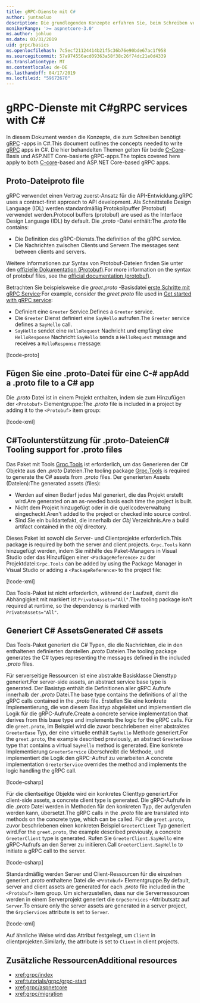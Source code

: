 ```yaml
---
title: gRPC-Dienste mit C#
author: juntaoluo
description: Die grundlegenden Konzepte erfahren Sie, beim Schreiben von gRPC-Dienste mit C#.
monikerRange: '>= aspnetcore-3.0'
ms.author: johluo
ms.date: 03/31/2019
uid: grpc/basics
ms.openlocfilehash: 7c5ecf21124414b21f5c36b76e90bde67ac1f958
ms.sourcegitcommit: 57a974556acd09363a58f38c26f74dc21e0d4339
ms.translationtype: MT
ms.contentlocale: de-DE
ms.lasthandoff: 04/17/2019
ms.locfileid: "59672670"
---
```

# <a name="grpc-services-with-c"></a><span data-ttu-id="ed2ab-103">gRPC-Dienste mit C\#</span><span class="sxs-lookup"><span data-stu-id="ed2ab-103">gRPC services with C\#</span></span>

<span data-ttu-id="ed2ab-104">In diesem Dokument werden die Konzepte, die zum Schreiben benötigt [gRPC](https://grpc.io/docs/guides/) -apps in C#.</span><span class="sxs-lookup"><span data-stu-id="ed2ab-104">This document outlines the concepts needed to write [gRPC](https://grpc.io/docs/guides/) apps in C#.</span></span> <span data-ttu-id="ed2ab-105">Die hier behandelten Themen gelten für beide [C-Core](https://grpc.io/blog/grpc-stacks)-Basis und ASP.NET Core-basierte gRPC-apps.</span><span class="sxs-lookup"><span data-stu-id="ed2ab-105">The topics covered here apply to both [C-core](https://grpc.io/blog/grpc-stacks)-based and ASP.NET Core-based gRPC apps.</span></span>

## <a name="proto-file"></a><span data-ttu-id="ed2ab-106">Proto-Datei</span><span class="sxs-lookup"><span data-stu-id="ed2ab-106">proto file</span></span>

<span data-ttu-id="ed2ab-107">gRPC verwendet einen Vertrag zuerst-Ansatz für die API-Entwicklung.</span><span class="sxs-lookup"><span data-stu-id="ed2ab-107">gRPC uses a contract-first approach to API development.</span></span> <span data-ttu-id="ed2ab-108">Als Schnittstelle Design Language (IDL) werden standardmäßig Protokollpuffer (Protobuf) verwendet werden.</span><span class="sxs-lookup"><span data-stu-id="ed2ab-108">Protocol buffers (protobuf) are used as the Interface Design Language (IDL) by default.</span></span> <span data-ttu-id="ed2ab-109">Die *.proto* -Datei enthält:</span><span class="sxs-lookup"><span data-stu-id="ed2ab-109">The *.proto* file contains:</span></span>

* <span data-ttu-id="ed2ab-110">Die Definition des gRPC-Diensts.</span><span class="sxs-lookup"><span data-stu-id="ed2ab-110">The definition of the gRPC service.</span></span>
* <span data-ttu-id="ed2ab-111">Die Nachrichten zwischen Clients und Servern.</span><span class="sxs-lookup"><span data-stu-id="ed2ab-111">The messages sent between clients and servers.</span></span>

<span data-ttu-id="ed2ab-112">Weitere Informationen zur Syntax von Protobuf-Dateien finden Sie unter den [offizielle Dokumentation (Protobuf)](https://developers.google.com/protocol-buffers/docs/proto3).</span><span class="sxs-lookup"><span data-stu-id="ed2ab-112">For more information on the syntax of protobuf files, see the [official documentation (protobuf)](https://developers.google.com/protocol-buffers/docs/proto3).</span></span>

<span data-ttu-id="ed2ab-113">Betrachten Sie beispielsweise die *greet.proto* -Basisdatei [erste Schritte mit gRPC Service](xref:tutorials/grpc/grpc-start):</span><span class="sxs-lookup"><span data-stu-id="ed2ab-113">For example, consider the *greet.proto* file used in [Get started with gRPC service](xref:tutorials/grpc/grpc-start):</span></span>

* <span data-ttu-id="ed2ab-114">Definiert eine `Greeter` Service.</span><span class="sxs-lookup"><span data-stu-id="ed2ab-114">Defines a `Greeter` service.</span></span>
* <span data-ttu-id="ed2ab-115">Die `Greeter` Dienst definiert eine `SayHello` aufrufen.</span><span class="sxs-lookup"><span data-stu-id="ed2ab-115">The `Greeter` service defines a `SayHello` call.</span></span>
* <span data-ttu-id="ed2ab-116">`SayHello` sendet eine `HelloRequest` Nachricht und empfängt eine `HelloResponse` Nachricht:</span><span class="sxs-lookup"><span data-stu-id="ed2ab-116">`SayHello` sends a `HelloRequest` message and receives a `HelloResponse` message:</span></span>

[!code-proto[](~/tutorials/grpc/grpc-start/samples/GrpcGreeter/Protos/greet.proto)]

## <a name="add-a-proto-file-to-a-c-app"></a><span data-ttu-id="ed2ab-117">Fügen Sie eine .proto-Datei für eine C-\# app</span><span class="sxs-lookup"><span data-stu-id="ed2ab-117">Add a .proto file to a C\# app</span></span>

<span data-ttu-id="ed2ab-118">Die *.proto* Datei ist in einem Projekt enthalten, indem sie zum Hinzufügen der `<Protobuf>` Elementgruppe:</span><span class="sxs-lookup"><span data-stu-id="ed2ab-118">The *.proto* file is included in a project by adding it to the `<Protobuf>` item group:</span></span>

[!code-xml[](~/tutorials/grpc/grpc-start/samples/GrpcGreeter/GrpcGreeter.csproj?highlight=2&range=7-11)]

## <a name="c-tooling-support-for-proto-files"></a><span data-ttu-id="ed2ab-119">C#Toolunterstützung für .proto-Dateien</span><span class="sxs-lookup"><span data-stu-id="ed2ab-119">C# Tooling support for .proto files</span></span>

<span data-ttu-id="ed2ab-120">Das Paket mit Tools [Grpc.Tools](https://www.nuget.org/packages/Grpc.Tools/) ist erforderlich, um das Generieren der C# Objekte aus den *.proto* Dateien.</span><span class="sxs-lookup"><span data-stu-id="ed2ab-120">The tooling package [Grpc.Tools](https://www.nuget.org/packages/Grpc.Tools/) is required to generate the C# assets from *.proto* files.</span></span> <span data-ttu-id="ed2ab-121">Der generierten Assets (Dateien):</span><span class="sxs-lookup"><span data-stu-id="ed2ab-121">The generated assets (files):</span></span>

* <span data-ttu-id="ed2ab-122">Werden auf einen Bedarf jedes Mal generiert, die das Projekt erstellt wird.</span><span class="sxs-lookup"><span data-stu-id="ed2ab-122">Are generated on an as-needed basis each time the project is built.</span></span>
* <span data-ttu-id="ed2ab-123">Nicht dem Projekt hinzugefügt oder in die quellcodeverwaltung eingecheckt.</span><span class="sxs-lookup"><span data-stu-id="ed2ab-123">Aren't added to the project or checked into source control.</span></span>
* <span data-ttu-id="ed2ab-124">Sind Sie ein buildartefakt, die innerhalb der *Obj* Verzeichnis.</span><span class="sxs-lookup"><span data-stu-id="ed2ab-124">Are a build artifact contained in the *obj* directory.</span></span>

<span data-ttu-id="ed2ab-125">Dieses Paket ist sowohl die Server- und Clientprojekte erforderlich.</span><span class="sxs-lookup"><span data-stu-id="ed2ab-125">This package is required by both the server and client projects.</span></span> <span data-ttu-id="ed2ab-126">`Grpc.Tools` kann hinzugefügt werden, indem Sie mithilfe des Paket-Managers in Visual Studio oder das Hinzufügen einer `<PackageReference>` zu der Projektdatei:</span><span class="sxs-lookup"><span data-stu-id="ed2ab-126">`Grpc.Tools` can be added by using the Package Manager in Visual Studio or adding a `<PackageReference>` to the project file:</span></span>

[!code-xml[](~/tutorials/grpc/grpc-start/samples/GrpcGreeter/GrpcGreeter.csproj?highlight=1&range=17)]

<span data-ttu-id="ed2ab-127">Das Tools-Paket ist nicht erforderlich, während der Laufzeit, damit die Abhängigkeit mit markiert ist `PrivateAssets="All"`.</span><span class="sxs-lookup"><span data-stu-id="ed2ab-127">The tooling package isn't required at runtime, so the dependency is marked with `PrivateAssets="All"`.</span></span>

## <a name="generated-c-assets"></a><span data-ttu-id="ed2ab-128">Generiert C# Assets</span><span class="sxs-lookup"><span data-stu-id="ed2ab-128">Generated C# assets</span></span>

<span data-ttu-id="ed2ab-129">Das Tools-Paket generiert die C# Typen, die die Nachrichten, die in den enthaltenen definierten darstellen *.proto* Dateien.</span><span class="sxs-lookup"><span data-stu-id="ed2ab-129">The tooling package generates the C# types representing the messages defined in the included *.proto* files.</span></span>

<span data-ttu-id="ed2ab-130">Für serverseitige Ressourcen ist eine abstrakte Basisklasse Diensttyp generiert.</span><span class="sxs-lookup"><span data-stu-id="ed2ab-130">For server-side assets, an abstract service base type is generated.</span></span> <span data-ttu-id="ed2ab-131">Der Basistyp enthält die Definitionen aller gRPC Aufrufe innerhalb der *.proto* Datei.</span><span class="sxs-lookup"><span data-stu-id="ed2ab-131">The base type contains the definitions of all the gRPC calls contained in the *.proto* file.</span></span> <span data-ttu-id="ed2ab-132">Erstellen Sie eine konkrete Implementierung, die von diesem Basistyp abgeleitet und implementiert die Logik für die gRPC-Aufrufe.</span><span class="sxs-lookup"><span data-stu-id="ed2ab-132">Create a concrete service implementation that derives from this base type and implements the logic for the gRPC calls.</span></span> <span data-ttu-id="ed2ab-133">Für die `greet.proto`, im Beispiel wird die zuvor beschriebenen einer abstraktes `GreeterBase` Typ, der eine virtuelle enthält `SayHello` Methode generiert.</span><span class="sxs-lookup"><span data-stu-id="ed2ab-133">For the `greet.proto`, the example described previously, an abstract `GreeterBase` type that contains a virtual `SayHello` method is generated.</span></span> <span data-ttu-id="ed2ab-134">Eine konkrete Implementierung `GreeterService` überschreibt die Methode, und implementiert die Logik den gRPC-Aufruf zu verarbeiten.</span><span class="sxs-lookup"><span data-stu-id="ed2ab-134">A concrete implementation `GreeterService` overrides the method and implements the logic handling the gRPC call.</span></span>

[!code-csharp[](~/tutorials/grpc/grpc-start/samples/GrpcGreeter/Services/GreeterService.cs?name=snippet)]

<span data-ttu-id="ed2ab-135">Für die clientseitige Objekte wird ein konkretes Clienttyp generiert.</span><span class="sxs-lookup"><span data-stu-id="ed2ab-135">For client-side assets, a concrete client type is generated.</span></span> <span data-ttu-id="ed2ab-136">Die gRPC-Aufrufe in die *.proto* Datei werden in Methoden für den konkreten Typ, der aufgerufen werden kann, übersetzt.</span><span class="sxs-lookup"><span data-stu-id="ed2ab-136">The gRPC calls in the *.proto* file are translated into methods on the concrete type, which can be called.</span></span> <span data-ttu-id="ed2ab-137">Für die `greet.proto`, zuvor beschriebenen einen konkreten Beispiel `GreeterClient` Typ generiert wird.</span><span class="sxs-lookup"><span data-stu-id="ed2ab-137">For the `greet.proto`, the example described previously, a concrete `GreeterClient` type is generated.</span></span> <span data-ttu-id="ed2ab-138">Rufen Sie `GreeterClient.SayHello` eine gRPC-Aufrufs an den Server zu initiieren.</span><span class="sxs-lookup"><span data-stu-id="ed2ab-138">Call `GreeterClient.SayHello` to initiate a gRPC call to the server.</span></span>

[!code-csharp[](~/tutorials/grpc/grpc-start/samples/GrpcGreeterClient/Program.cs?highlight=5-8&name=snippet)]

<span data-ttu-id="ed2ab-139">Standardmäßig werden Server und Client-Ressourcen für die einzelnen generiert *.proto* enthaltene Datei die `<Protobuf>` Elementgruppe.</span><span class="sxs-lookup"><span data-stu-id="ed2ab-139">By default, server and client assets are generated for each *.proto* file included in the `<Protobuf>` item group.</span></span> <span data-ttu-id="ed2ab-140">Um sicherzustellen, dass nur die Serverressourcen werden in einem Serverprojekt generiert die `GrpcServices` -Attributsatz auf `Server`.</span><span class="sxs-lookup"><span data-stu-id="ed2ab-140">To ensure only the server assets are generated in a server project, the `GrpcServices` attribute is set to `Server`.</span></span>

[!code-xml[](~/tutorials/grpc/grpc-start/samples/GrpcGreeter/GrpcGreeter.csproj?highlight=2&range=7-11)]

<span data-ttu-id="ed2ab-141">Auf ähnliche Weise wird das Attribut festgelegt, um `Client` in clientprojekten.</span><span class="sxs-lookup"><span data-stu-id="ed2ab-141">Similarly, the attribute is set to `Client` in client projects.</span></span>

## <a name="additional-resources"></a><span data-ttu-id="ed2ab-142">Zusätzliche Ressourcen</span><span class="sxs-lookup"><span data-stu-id="ed2ab-142">Additional resources</span></span>

* <xref:grpc/index>
* <xref:tutorials/grpc/grpc-start>
* <xref:grpc/aspnetcore>
* <xref:grpc/migration>
